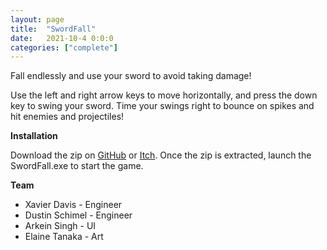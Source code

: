 ```yaml
---
layout: page
title:  "SwordFall"
date:   2021-10-4 0:0:0
categories: ["complete"]
---
```

Fall endlessly and use your sword to avoid taking damage!

Use the left and right arrow keys to move horizontally, and press the down key to swing your sword. Time your swings right to bounce on spikes and hit enemies and projectiles!

**Installation** 

Download the zip on [GitHub][swordfall-git] or [Itch][swordfall-itch]. Once the zip is extracted, launch the SwordFall.exe to start the game.

**Team** 
- Xavier Davis - Engineer
- Dustin Schimel - Engineer
- Arkein Singh - UI
- Elaine Tanaka - Art

[swordfall-git]: https://github.com/DustinSchimel/SwordFall
[swordfall-itch]: https://the-three-vs.itch.io/swordfall
